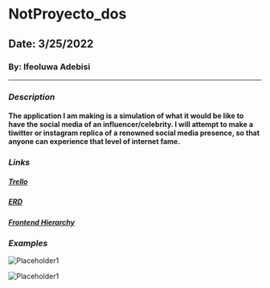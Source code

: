 # NotProyecto_dos

## Date: 3/25/2022

### By: Ifeoluwa Adebisi

***

### ***Description***

#### The application I am making is a simulation of what it would be like to have the social media of an influencer/celebrity. I will attempt to make a tiwitter or instagram replica of a renowned social media presence, so that anyone can experience that level of internet fame.

### ***Links***

##### [Trello](https://trello.com/b/T4831z2j/not-proyecto-dos)
##### [ERD](https://lucid.app/lucidchart/3dd2441b-42e0-4bf9-824a-d4d03af61176/edit?invitationId=inv_b5f85ccb-2b9d-467b-8a9e-a892a1eef22a)
##### [Frontend Hierarchy](https://lucid.app/lucidchart/011862c8-d861-4ce6-be2f-16818c7ee0e1/edit?invitationId=inv_9765f5c7-beda-440f-87aa-235dd9b18ad6)

### ***Examples***

![Placeholder1](https://pbs.twimg.com/media/EBBBYG6U8AIkLhD.jpg)

![Placeholder1](https://img.buzzfeed.com/buzzfeed-static/static/2017-09/26/6/asset/buzzfeed-prod-fastlane-01/sub-buzz-3715-1506423450-3.png?downsize=700%3A%2A&output-quality=auto&output-format=auto)



